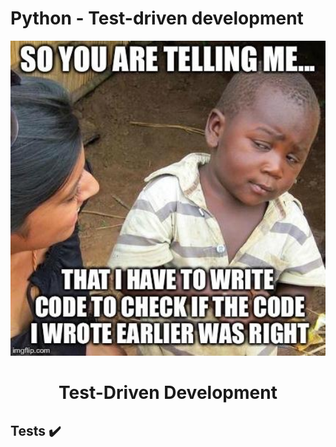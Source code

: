# Python - Test-driven development

<p align="center">

  <img src="TDD.jpg" width="600\"/>

  <br>

  <h1><p align="center"> Test-Driven Development  </h></p></font>

  ## Tests :heavy_check_mark:
